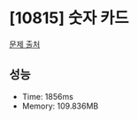 # [10815] 숫자 카드

[문제 출처](https://www.acmicpc.net/problem/10815)

## 성능

- Time: 1856ms
- Memory: 109.836MB